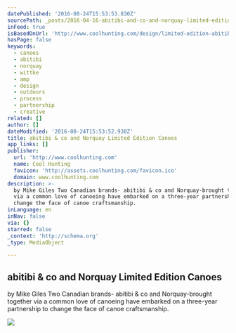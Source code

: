 ```yaml
---
datePublished: '2016-08-24T15:53:53.830Z'
sourcePath: _posts/2016-04-16-abitibi-and-co-and-norquay-limited-edition-canoes.md
inFeed: true
isBasedOnUrl: 'http://www.coolhunting.com/design/limited-edition-abitibi-co-canoes'
hasPage: false
keywords:
  - canoes
  - abitibi
  - norquay
  - wittke
  - amp
  - design
  - outdoors
  - process
  - partnership
  - creative
related: []
author: []
dateModified: '2016-08-24T15:53:52.930Z'
title: abitibi & co and Norquay Limited Edition Canoes
app_links: []
publisher:
  url: 'http://www.coolhunting.com'
  name: Cool Hunting
  favicon: 'http://assets.coolhunting.com/favicon.ico'
  domain: www.coolhunting.com
description: >-
  by Mike Giles Two Canadian brands- abitibi & co and Norquay-brought together
  via a common love of canoeing have embarked on a three-year partnership to
  change the face of canoe craftsmanship.
inLanguage: en
inNav: false
via: {}
starred: false
_context: 'http://schema.org'
_type: MediaObject

---
```

<article style=""><h1>abitibi &amp; co and Norquay Limited Edition Canoes</h1><p>by Mike Giles Two Canadian brands- abitibi &amp; co and Norquay-brought together via a common love of canoeing have embarked on a three-year partnership to change the face of canoe craftsmanship.</p><img src="http://assets.coolhunting.com/coolhunting/2015/08/17/large_Norquay_abitibi_Canoes_02.jpg" /></article>
